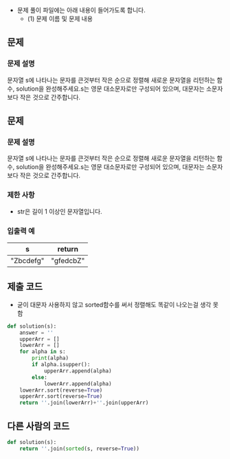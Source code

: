 - 문제 풀이 파일에는 아래 내용이 들어가도록 합니다.
    - (1) 문제 이름 및 문제 내용
## 문제

### **문제 설명**

문자열 s에 나타나는 문자를 큰것부터 작은 순으로 정렬해 새로운 문자열을 리턴하는 함수, solution을 완성해주세요.s는 영문 대소문자로만 구성되어 있으며, 대문자는 소문자보다 작은 것으로 간주합니다.

## 문제

### **문제 설명**

문자열 s에 나타나는 문자를 큰것부터 작은 순으로 정렬해 새로운 문자열을 리턴하는 함수, solution을 완성해주세요.s는 영문 대소문자로만 구성되어 있으며, 대문자는 소문자보다 작은 것으로 간주합니다.

### 제한 사항

- str은 길이 1 이상인 문자열입니다.

### 입출력 예

| s | return |
| --- | --- |
| "Zbcdefg" | "gfedcbZ" |

## 제출 코드

- 굳이 대문자 사용하지 않고 sorted함수를 써서 정렬해도 똑같이 나오는걸 생각 못함

```python
def solution(s):
    answer = ''
    upperArr = []
    lowerArr = []
    for alpha in s:
        print(alpha)
        if alpha.isupper(): 
            upperArr.append(alpha)
        else:
            lowerArr.append(alpha)
    lowerArr.sort(reverse=True)
    upperArr.sort(reverse=True)
    return ''.join(lowerArr)+''.join(upperArr)
```

## 다른 사람의 코드

```python
def solution(s):
    return ''.join(sorted(s, reverse=True))
```